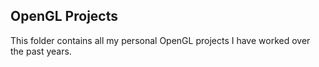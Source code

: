 ## OpenGL Projects

This folder contains all my personal OpenGL projects I have worked over the past years.
